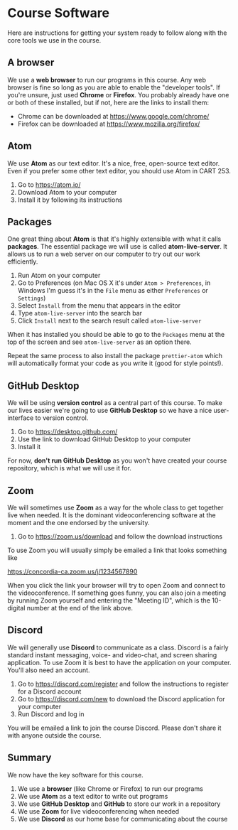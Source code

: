 # Course Software

Here are instructions for getting your system ready to follow along with the core tools we use in the course.

## A browser

We use a __web browser__ to run our programs in this course. Any web browser is fine so long as you are able to enable the "developer tools". If you're unsure, just used __Chrome__ or __Firefox__. You probably already have one or both of these installed, but if not, here are the links to install them:

- Chrome can be downloaded at https://www.google.com/chrome/
- Firefox can be downloaded at https://www.mozilla.org/firefox/

## Atom

We use __Atom__ as our text editor. It's a nice, free, open-source text editor. Even if you prefer some other text editor, you should use Atom in CART 253.

1. Go to https://atom.io/
1. Download Atom to your computer
1. Install it by following its instructions

## Packages

One great thing about __Atom__ is that it's highly extensible with what it calls __packages__. The essential package we will use is called __atom-live-server__. It allows us to run a web server on our computer to try out our work efficiently.

1. Run Atom on your computer
1. Go to Preferences (on Mac OS X it's under `Atom > Preferences`, in Windows I'm guess it's in the `File` menu as either `Preferences` or `Settings`)
1. Select `Install` from the menu that appears in the editor
1. Type `atom-live-server` into the search bar
1. Click `Install` next to the search result called `atom-live-server`

When it has installed you should be able to go to the `Packages` menu at the top of the screen and see `atom-live-server` as an option there.

Repeat the same process to also install the package `prettier-atom` which will automatically format your code as you write it (good for style points!).

## GitHub Desktop

We will be using __version control__ as a central part of this course. To make our lives easier we're going to use __GitHub Desktop__ so we have a nice user-interface to version control.

1. Go to https://desktop.github.com/
1. Use the link to download GitHub Desktop to your computer
1. Install it

For now, __don't run GitHub Desktop__ as you won't have created your course repository, which is what we will use it for.

## Zoom

We will sometimes use __Zoom__ as a way for the whole class to get together live when needed. It is the dominant videoconferencing software at the moment and the one endorsed by the university.

1. Go to https://zoom.us/download and follow the download instructions

To use Zoom you will usually simply be emailed a link that looks something like

https://concordia-ca.zoom.us/j/1234567890

When you click the link your browser will try to open Zoom and connect to the videoconference. If something goes funny, you can also join a meeting by running Zoom yourself and entering the "Meeting ID", which is the 10-digital number at the end of the link above.

## Discord

We will generally use __Discord__ to communicate as a class. Discord is a fairly standard instant messaging, voice- and video-chat, and screen sharing application. To use Zoom it is best to have the application on your computer. You'll also need an account.

1. Go to https://discord.com/register and follow the instructions to register for a Discord account
1. Go to https://discord.com/new to download the Discord application for your computer
1. Run Discord and log in

You will be emailed a link to join the course Discord. Please don't share it with anyone outside the course.

## Summary

We now have the key software for this course.

1. We use a __browser__ (like Chrome or Firefox) to run our programs
1. We use __Atom__ as a text editor to write out programs
1. We use __GitHub Desktop__ and __GitHub__ to store our work in a repository
1. We use __Zoom__ for live videoconferencing when needed
1. We use __Discord__ as our home base for communicating about the course
